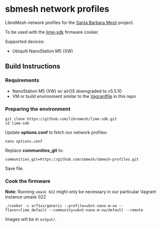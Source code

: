 # sbmesh network profiles

LibreMesh network profiles for the [Santa Barbara Mesh](http://sbmesh.net) project.

To be used with the [lime-sdk](https://github.com/libremesh/lime-sdk) firmware cooker.

Supported devices:
- Ubiquiti NanoStation M5 (XW)


## Build Instructions

### Requirements

- NanoStation M5 (XW) w/ airOS downgraded to v5.5.10
- VM or build environment similar to the [Vagrantfile](https://github.com/sbmesh/sbmesh-profiles/blob/master/Vagrantfile) in this repo


### Preparing the environment

```
git clone https://github.com/libremesh/lime-sdk.git
cd lime-sdk
```

Update **options.conf** to fetch our network profiles:

`nano options.conf`

Replace **communities_git** to:

`communities_git=https://github.com/sbmesh/sbmesh-profiles.git`

Save file.

### Cook the firmware

**Note:** Running `umask 022` might only be necessary in our particular Vagrant instance
umask 022

```
./cooker -c ar71xx/generic --profile=ubnt-nano-m-xw --flavor=lime_default --community=ubnt-nano-m-xw/default --remote
```

Images will be in `output/`.
